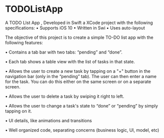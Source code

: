 # TODOListApp
A TODO LIst App , Developed in Swift 
a XCode project with the following specifications:
• Supports iOS 10
• Written in Swi 
• Uses auto-layout


The objective of this project is to create a simple TO-DO list app with the following features:

• Contains a tab bar with two tabs: “pending” and “done”.

• Each tab shows a table view with the list of tasks in that state.

• Allows the user to create a new task by tapping on a "+" button in the navigation bar (only in the “pending” tab). The user   can then enter a name for the task. You can do this either on the same screen or on a separate screen.

• Allows the user to delete a task by swiping it right to left. 

• Allows the user to change a task's state to “done” or “pending” by simply tapping on it.

• UI details, like animations and transitions

• Well organized code, separating concerns (business logic, UI, model, etc)
